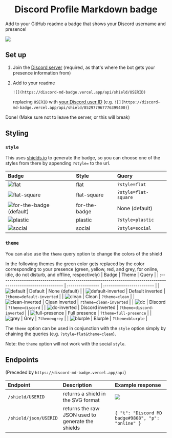 <h1 style="text-align: center">Discord Profile Markdown badge</h1>

Add to your GitHub readme a badge that shows your Discord username and presence!

![](https://discord-md-badge.vercel.app/api/shield/852977967776399400)

## Set up

1. Join the [Discord server](https://discord.gg/zkspfFwqDg) (required, as that's where the bot gets your presence information from)
2. Add to your readme

   `![](https://discord-md-badge.vercel.app/api/shield/USERID)`

   replacing `USERID` with [your Discord user ID](https://support.discord.com/hc/en-us/articles/206346498-Where-can-I-find-my-User-Server-Message-ID-) (e.g. `![](https://discord-md-badge.vercel.app/api/shield/852977967776399400)`)

Done! (Make sure not to leave the server, or this will break)

## Styling

### `style`

This uses [shields.io](https://shields.io) to generate the badge, so you can choose one of the styles from there by appending `?style=` to the url.

| Badge                                                                                               | Style         | Query                |
| :-------------------------------------------------------------------------------------------------- | :------------ | :------------------- |
| ![flat](https://discord-md-badge.vercel.app/api/shield/852977967776399400?style=flat)               | flat          | `?style=flat`        |
| ![flat-square](https://discord-md-badge.vercel.app/api/shield/852977967776399400?style=flat-square) | flat-square   | `?style=flat-square` |
| ![for-the-badge (default)](https://discord-md-badge.vercel.app/api/shield/852977967776399400)       | for-the-badge | None (default)       |
| ![plastic](https://discord-md-badge.vercel.app/api/shield/852977967776399400?style=plastic)         | plastic       | `?style=plastic`     |
| ![social](https://discord-md-badge.vercel.app/api/shield/852977967776399400?style=social)           | social        | `?style=social`      |

### `theme`

You can also use the `theme` query option to change the colors of the shield

In the following themes the green color gets replaced by the color corresponding to your presence (green, yellow, red, and grey, for online, idle, do not disturb, and offline, respectively)
| Badge | Theme | Query |
| :------------------------------------------------------------------------------------------------------------ | :--------------- | :------------------------ |
| ![default](https://discord-md-badge.vercel.app/api/shield/852977967776399400) | Default | None (default) |
| ![default-inverted](https://discord-md-badge.vercel.app/api/shield/852977967776399400?theme=default-inverted) | Default inverted | `?theme=default-inverted` |
| ![clean](https://discord-md-badge.vercel.app/api/shield/852977967776399400?theme=clean) | Clean | `?theme=clean` |
| ![clean-inverted](https://discord-md-badge.vercel.app/api/shield/852977967776399400?theme=clean-inverted) | Clean inverted | `?theme=clean-inverted` |
| ![dc](https://discord-md-badge.vercel.app/api/shield/852977967776399400?theme=discord) | Discord | `?theme=discord` |
| ![dc-inverted](https://discord-md-badge.vercel.app/api/shield/852977967776399400?theme=discord-inverted) | Discord inverted | `?theme=discord-inverted` |
| ![full-presence](https://discord-md-badge.vercel.app/api/shield/852977967776399400?theme=full-presence) | Full presence | `?theme=full-presence` |
| ![grey](https://discord-md-badge.vercel.app/api/shield/852977967776399400?theme=grey) | Grey | `?theme=grey` |
| ![blurple](https://discord-md-badge.vercel.app/api/shield/852977967776399400?theme=blurple) | Blurple | `?theme=blurple` |

The `theme` option can be used in conjunction with the `style` option simply by chaining the queries (e.g. `?style=flat&theme=clean`).

Note: the `theme` option will not work with the social `style`.

## Endpoints

(Preceded by `https://discord-md-badge.vercel.app/api`)

| Endpoint              | Description                                       | Example response                                                                  |
| :-------------------- | :------------------------------------------------ | :-------------------------------------------------------------------------------- |
| `/shield/USERID`      | returns a shield in the SVG format                | ![](https://discord-md-badge.vercel.app/api/shield/852977967776399400?style=flat) |
| `/shield/json/USERID` | returns the raw JSON used to generate the shields | `{ "t": "Discord MD badge#9808", "p": "online" }`                                 |
